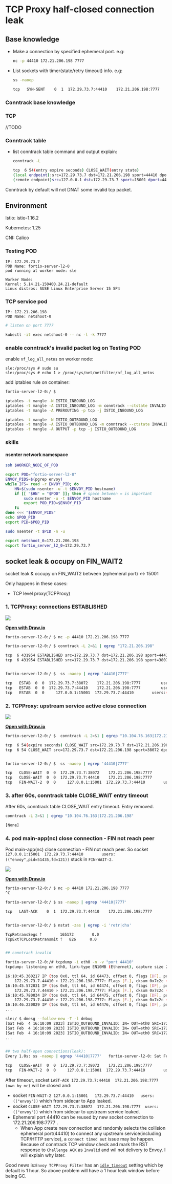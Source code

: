 # TCP Proxy half-closed connection leak


## Base knowledge

- Make a connection by specified ephemeral port. e.g:

  ```bash
  nc -p 44410 172.21.206.198 7777
  ```


- List sockets with timer(state/retry timeout) info. e.g:

  ```bash
  ss -naoep
  
  tcp   SYN-SENT    0  1  172.29.73.7:44410    172.21.206.198:7777         users:(("nc",pid=144426,fd=3)) timer:(on,1.684ms(timeout),2(retry counter)) ino:2024378629 sk:aa4e2 <->
  ```

### Conntrack base knowledge

### TCP
//TODO

### Conntrack table

- list conntrack table command and output explain:

  ```bash
  conntrack -L 
  
  tcp  6 54(entry expire seconds) CLOSE_WAIT(entry state) 
  (local endpoint):src=172.29.73.7 dst=172.21.206.198 sport=44410 dport=7777 
  (remote endpoint)src=127.0.0.1 dst=172.29.73.7 sport=15001 dport=44410 [ASSURED] mark=0 use=1
  ```



Conntrack by default will not DNAT some invalid tcp packet.

## Environment

Istio: istio-1.16.2

Kubernetes: 1.25

CNI: Calico

### Testing POD

```
IP: 172.29.73.7
POD Name: fortio-server-l2-0
pod running at worker node: sle

Worker Node:
Kernel: 5.14.21-150400.24.21-default
Linux distros: SUSE Linux Enterprise Server 15 SP4
```

### TCP service pod

```
IP: 172.21.206.198
POD Name: netshoot-0
```

```bash
# listen on port 7777

kubectl -it exec netshoot-0 -- nc -l -k 7777
```

### enable conntrack's invalid packet log on Testing POD

enable `nf_log_all_netns` on worker node:

```bas
sle:/proc/sys # sudo su
sle:/proc/sys # echo 1 > /proc/sys/net/netfilter/nf_log_all_netns
```

add iptables rule on container:

```bash
fortio-server-l2-0:/ $

iptables -t mangle -N ISTIO_INBOUND_LOG
iptables -t mangle -A ISTIO_INBOUND_LOG -m conntrack --ctstate INVALID -j LOG --log-level debug --log-prefix 'ISTIO_INBOUND_INVALID: '
iptables -t mangle -A PREROUTING -p tcp -j ISTIO_INBOUND_LOG 

iptables -t mangle -N ISTIO_OUTBOUND_LOG
iptables -t mangle -A ISTIO_OUTBOUND_LOG -m conntrack --ctstate INVALID -j LOG --log-level debug --log-prefix 'ISTIO_OUTBOUND_INVALID: '
iptables -t mangle -A OUTPUT -p tcp -j ISTIO_OUTBOUND_LOG 
```

### skills
#### nsenter network namespace

```bash
ssh $WORKER_NODE_OF_POD

export POD="fortio-server-l2-0"
ENVOY_PIDS=$(pgrep envoy)
while IFS= read -r ENVOY_PID; do
    HN=$(sudo nsenter -u -t $ENVOY_PID hostname)
    if [[ "$HN" = "$POD" ]]; then # space between = is important
        sudo nsenter -u -t $ENVOY_PID hostname
        export POD_PID=$ENVOY_PID
    fi
done <<< "$ENVOY_PIDS"
echo $POD_PID
export PID=$POD_PID

sudo nsenter -t $PID -n -u

export netshoot_0=172.21.206.198
export fortio_server_l2_0=172.29.73.7

```


## socket leak & occupy on FIN_WAIT2

socket leak & occupy on FIN_WAIT2 between (ephemeral port) <-> 15001

Only happens in these cases:
- TCP level proxy(TCPProxy)

### 1. TCPProxy: connections ESTABLISHED

![](./1-TCPProxy-connections-ESTABLISHED.drawio.svg)

**[**Open with Draw.io**](*https://app.diagrams.net/#Uhttps%3A%2F%2Fistio-insider.mygraphql.com%2Fen%2Flatest%2F_images%2F1-TCPProxy-connections-ESTABLISHED.drawio.svg*)**






```bash
fortio-server-l2-0:/ $ nc -p 44410 172.21.206.198 7777

fortio-server-l2-0:/ $ conntrack -L 2>&1 | egrep "172.21.206.198"

tcp  6 431954 ESTABLISHED src=172.29.73.7 dst=172.21.206.198 sport=44410 dport=7777 src=127.0.0.1 dst=172.29.73.7 sport=15001 dport=44410 [ASSURED] mark=0 use=1
tcp  6 431954 ESTABLISHED src=172.29.73.7 dst=172.21.206.198 sport=38072 dport=7777 src=172.21.206.198 dst=172.29.73.7 sport=7777 dport=38072 [ASSURED] mark=0 use=1


fortio-server-l2-0:/ $  ss -naoep | egrep '44410|7777'

tcp   ESTAB  0  0  172.29.73.7:38072    172.21.206.198:7777         users:(("envoy",pid=51435,fd=135)) uid:201507 ino:2020910283 sk:a8d07 <->
tcp   ESTAB  0  0  172.29.73.7:44410    172.21.206.198:7777         users:(("nc",pid=129742,fd=3)) ino:2020879009 sk:a8d08 <->
tcp   ESTAB  0  0     127.0.0.1:15001  172.29.73.7:44410        users:(("envoy",pid=51435,fd=121)) uid:201507 ino:2020910282 sk:a8d09 <->

```



### 2. TCPProxy: upstream service active close connection

![](./2-TCPProxy-upstream-service-active-close-connection.drawio.svg)

**[**Open with Draw.io**](*https://app.diagrams.net/#Uhttps%3A%2F%2Fistio-insider.mygraphql.com%2Fen%2Flatest%2F_images%2F2-TCPProxy-upstream-service-active-close-connection.drawio.svg*)**




```bash
fortio-server-l2-0:/ $  conntrack -L 2>&1 | egrep "10.104.76.163|172.21.206.198"

tcp  6 54(expire seconds) CLOSE_WAIT src=172.29.73.7 dst=172.21.206.198 sport=44410 dport=7777 src=127.0.0.1 dst=172.29.73.7 sport=15001 dport=44410 [ASSURED] mark=0 use=1
tcp  6 54 CLOSE_WAIT src=172.29.73.7 dst=172.21.206.198 sport=38072 dport=7777 src=172.21.206.198 dst=172.29.73.7 sport=7777 dport=38072 [ASSURED] mark=0 use=1


fortio-server-l2-0:/ $  ss -naoep | egrep '44410|7777'

tcp   CLOSE-WAIT  0  0  172.29.73.7:38072    172.21.206.198:7777         users:(("envoy",pid=51435,fd=135)) uid:201507 ino:2020910283 sk:a8d07 -->
tcp   CLOSE-WAIT  0  0  172.29.73.7:44410    172.21.206.198:7777         users:(("nc",pid=129742,fd=3)) ino:2020879009 sk:a8d08 -->
tcp   FIN-WAIT-2  0  0     127.0.0.1:15001  172.29.73.7:44410        users:(("envoy",pid=51435,fd=121)) uid:201507 ino:2020910282 sk:a8d09 <--

```

### 3. after 60s, conntrack table CLOSE_WAIT entry timeout

After 60s, conntrack table CLOSE_WAIT entry timeout. Entry removed.

```bash
conntrack -L 2>&1 | egrep "10.104.76.163|172.21.206.198"

[None]
```

### 4. pod main-app(nc) close connection - FIN not reach peer

Pod main-app(nc) close connection - FIN not reach peer. So  socket `127.0.0.1:15001  172.29.73.7:44410        users:(("envoy",pid=51435,fd=121))` stuck in `FIN-WAIT-2`.



![](./4-pod-main-app(nc)-close-connection-FIN-not-reach-peer.drawio.svg)

**[**Open with Draw.io**](*https://app.diagrams.net/#Uhttps%3A%2F%2Fistio-insider.mygraphql.com%2Fen%2Flatest%2F_images%2F4-pod-main-app(nc)-close-connection-FIN-not-reach-peer.drawio.svg*)**




```bash
fortio-server-l2-0:/ $ nc -p 44410 172.21.206.198 7777
^C

fortio-server-l2-0:/ $ ss -naoep | egrep '44410|7777' 

tcp   LAST-ACK    0  1  172.29.73.7:44410    172.21.206.198:7777         timer:(on,2.056ms,5) ino:0 sk:a8d08 ---


fortio-server-l2-0:/ $ nstat -zas | egrep -i 'retr|cha'

TcpRetransSegs ￪        165172        0.0
TcpExtTCPLostRetransmit ￪   826      0.0


## conntrack invalid

fortio-server-l2-0:/# tcpdump -i eth0 -n -v "port 44410"
tcpdump: listening on eth0, link-type EN10MB (Ethernet), capture size 262144 bytes

16:10:45.360217 IP (tos 0x0, ttl 64, id 64473, offset 0, flags [DF], proto TCP (6), length 52)
    172.29.73.7.44410 > 172.21.206.198.7777: Flags [F.], cksum 0x7c2c (incorrect -> 0xcc2a), seq 2082340714, ack 2209788529, win 31, options [nop,nop,TS val 1248588711 ecr 2148004549], length 0
16:10:45.572031 IP (tos 0x0, ttl 64, id 64474, offset 0, flags [DF], proto TCP (6), length 52)
    172.29.73.7.44410 > 172.21.206.198.7777: Flags [F.], cksum 0x7c2c (incorrect -> 0xcb57), seq 0, ack 1, win 31, options [nop,nop,TS val 1248588922 ecr 2148004549], length 0
16:10:45.780034 IP (tos 0x0, ttl 64, id 64475, offset 0, flags [DF], proto TCP (6), length 52)
    172.29.73.7.44410 > 172.21.206.198.7777: Flags [F.], cksum 0x7c2c (incorrect -> 0xca87), seq 0, ack 1, win 31, options [nop,nop,TS val 1248589130 ecr 2148004549], length 0
16:10:46.220029 IP (tos 0x0, ttl 64, id 64476, offset 0, flags [DF], proto TCP (6), length 52)
...

sle:/ $ dmesg --follow-new -T -l debug
[Sat Feb  4 16:10:09 2023] ISTIO_OUTBOUND_INVALID: IN= OUT=eth0 SRC=172.29.73.7 DST=172.21.206.198 LEN=52 TOS=0x00 PREC=0x00 TTL=64 ID=64473 DF PROTO=TCP SPT=44410 DPT=7777 WINDOW=31 RES=0x00 ACK FIN URGP=0 
[Sat Feb  4 16:10:09 2023] ISTIO_OUTBOUND_INVALID: IN= OUT=eth0 SRC=172.29.73.7 DST=172.21.206.198 LEN=52 TOS=0x00 PREC=0x00 TTL=64 ID=64474 DF PROTO=TCP SPT=44410 DPT=7777 WINDOW=31 RES=0x00 ACK FIN URGP=0 
[Sat Feb  4 16:10:09 2023] ISTIO_OUTBOUND_INVALID: IN= OUT=eth0 SRC=172.29.73.7 DST=172.21.206.198 LEN=52 TOS=0x00 PREC=0x00 TTL=64 ID=64475 DF PROTO=TCP SPT=44410 DPT=7777 WINDOW=31 RES=0x00 ACK FIN URGP=0 
...


## two half-open connections(leak):
Every 1.0s: ss -naoep | egrep '44410|7777'   fortio-server-l2-0: Sat Feb  4 16:19:42 2023

tcp   CLOSE-WAIT  0  0  172.29.73.7:38072    172.21.206.198:7777         users:(("envoy",pid=51435,fd=135)) uid:201507 ino:2020910283 sk:a8d07 -->
tcp   FIN-WAIT-2  0  0     127.0.0.1:15001  172.29.73.7:44410        users:(("envoy",pid=51435,fd=121)) uid:201507 ino:2020910282 sk:a8d09 <--

```



After timeout, socket `LAST-ACK 172.29.73.7:44410  172.21.206.198:7777 (own by nc)` will be closed and:

- socket `FIN-WAIT-2 127.0.0.1:15001   172.29.73.7:44410   users:(("envoy"))` which from sidecar to App leaked.
- socket `CLOSE-WAIT 172.29.73.7:38072  172.21.206.198:7777  users:(("envoy"))`  which from sidecar to upstream service leaked.
- Ephemeral port 44410 can be reused by new socket connection to 172.21.206.198:7777 .
  - When App create new connection and randomly selects the collision ephemeral port(44410) to connect any upstream service(including TCP/HTTP service), a `connect timed out` issue may be happen. Because of conntrack TCP window check and mark the RST response to `Challenge ACK` as  `Invalid` and wil not delivery to Envoy. I will explain why later.

Good news is:`Envoy TCPProxy Filter` has an [`idle_timeout`](https://www.envoyproxy.io/docs/envoy/latest/api-v3/extensions/filters/network/tcp_proxy/v3/tcp_proxy.proto) setting which by default is 1 hour. So above problem will have a 1 hour leak window before being GC.

